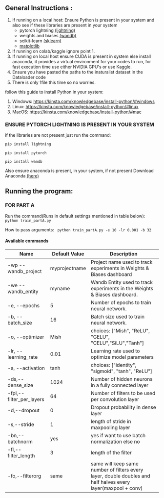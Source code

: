 ## General Instructions :
1. If running on a local host: Ensure Python is present in your system and also see if these libraries are present in your system
   - pytorch lightning [(lightning)](https://lightning.ai/docs/pytorch/stable/)
   - weights and biases [(wandb)](https://docs.wandb.ai/?_gl=1*1lup0xs*_ga*NzgyNDk5ODQuMTcwNTU4MzMwNw..*_ga_JH1SJHJQXJ*MTcxMDY3NjQ2MS43Ny4xLjE3MTA2NzY0NjQuNTcuMC4w)
   - scikit-learn [(sklearn)](https://scikit-learn.org/stable/)
   - [matplotlib](https://matplotlib.org/)
3. If running on colab/kaggle ignore point 1.
4. If running on local host ensure CUDA is present in system else install anaconda, it provides a virtual environment for your codes to run, for fast execution time use either NVIDIA GPU's or use Kaggle.
5. Ensure you have pasted the paths to the inaturalist dataset in the Dataloader code
6. There is only 1file this time so no worries.

follow this guide to install Python in your system:
1. Windows: https://kinsta.com/knowledgebase/install-python/#windows
2. Linux: https://kinsta.com/knowledgebase/install-python/#linux
3. MacOS: https://kinsta.com/knowledgebase/install-python/#mac

### ENSURE PYTORCH LIGHTNING IS PRESENT IN YOUR SYSTEM
if the libraries are not present just run the command:


``` python
pip install lightning
```


``` pip install pytorch ```


``` pip install wandb ```


Also ensure anaconda is present, in your system, if not present Download Anaconda [(here)](https://www.anaconda.com/download)

## Running the program:
### FOR PART A
Run the command(Runs in default settings mentioned in table below): 
``` python train_partA.py ```

How to pass arguments:
``` python train_partA.py -e 10 -lr 0.001 -b 32```

#### Available commands
| Name        | Default Value   | Description  |
| --------------------- |-------------| -----|
| -wp --wandb_project | myprojectname	| Project name used to track experiments in Weights & Biases dashboard |
| -we	--wandb_entity| myname | Wandb Entity used to track experiments in the Weights & Biases dashboard. |
|-e, --epochs|5|Number of epochs to train neural network.|
|-b, --batch_size|16|Batch size used to train neural network.|
|-o, --optimizer	|Mish|choices: ["Mish", "ReLU", "GELU", "CELU","SiLU","Tanh"]|
|-lr, --learning_rate|0.01|Learning rate used to optimize model parameters|
|-a, --activation|tanh|	choices: ["identity", "sigmoid", "tanh", "ReLU"]|
|-ds,--dense_size|1024|Number of hidden neurons in a fully connected layer|
|-fpl,--filter_per_layers|64|Number of filters to be used per convolution layer|
|-d,--dropout|0|Dropout probability in dense layer|
|-s,--stride|1|length of stride in maxpooling layer|
|-bn,--batchnorm|yes|yes if want to use batch normalization else no|
|-fl,--filter_length|3|length of the filter|
|-fo,--filterorg|same|same will keep same number of filters every layer, double doubles and half halves every layer(maxpool + conv)|
